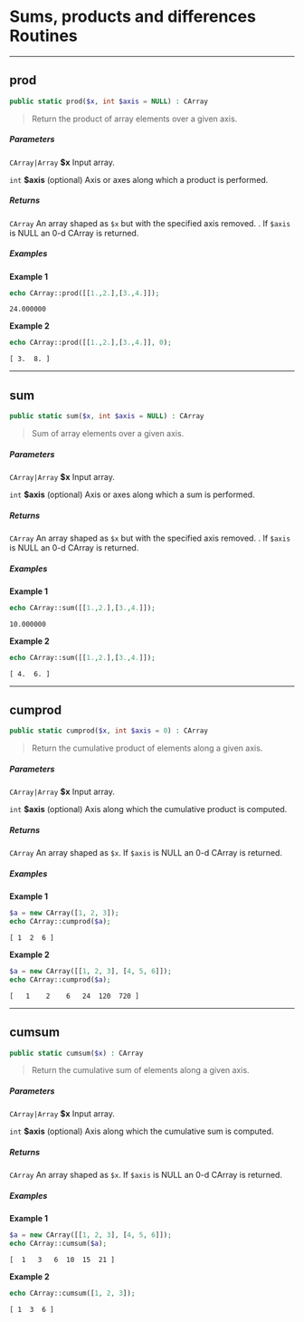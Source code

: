 # Sums, products and differences Routines

---

## prod
```php
public static prod($x, int $axis = NULL) : CArray
```
> Return the product of array elements over a given axis.

##### Parameters

`CArray|Array` **$x** Input array.

`int` **$axis** (optional) Axis or axes along which a product is performed. 

##### Returns

`CArray` An array shaped as `$x` but with the specified axis removed.
. If `$axis` is NULL an 0-d CArray is returned. 

##### Examples

**Example 1**
```php
echo CArray::prod([[1.,2.],[3.,4.]]);
```
```
24.000000
```

**Example 2**
```php
echo CArray::prod([[1.,2.],[3.,4.]], 0);
```
```
[ 3.  8. ]
```




---

## sum
```php
public static sum($x, int $axis = NULL) : CArray
```
> Sum of array elements over a given axis.

##### Parameters

`CArray|Array` **$x** Input array.

`int` **$axis** (optional) Axis or axes along which a sum is performed. 

##### Returns

`CArray` An array shaped as `$x` but with the specified axis removed.
. If `$axis` is NULL an 0-d CArray is returned. 

##### Examples

**Example 1**
```php
echo CArray::sum([[1.,2.],[3.,4.]]);
```
```
10.000000
```

**Example 2**
```php
echo CArray::sum([[1.,2.],[3.,4.]]);
```
```
[ 4.  6. ]
```


---

## cumprod
```php
public static cumprod($x, int $axis = 0) : CArray
```
> Return the cumulative product of elements along a given axis.

##### Parameters

`CArray|Array` **$x** Input array.

`int` **$axis** (optional) Axis along which the cumulative product is computed.

##### Returns

`CArray` An array shaped as `$x`. If `$axis` is NULL an 0-d CArray is returned. 

##### Examples

**Example 1**
```php
$a = new CArray([1, 2, 3]);
echo CArray::cumprod($a);
```
```
[ 1  2  6 ]
```

**Example 2**
```php
$a = new CArray([[1, 2, 3], [4, 5, 6]]);
echo CArray::cumprod($a);
```
```
[   1    2    6   24  120  720 ]
```

---

## cumsum
```php
public static cumsum($x) : CArray
```
> Return the cumulative sum of elements along a given axis.

##### Parameters

`CArray|Array` **$x** Input array.

`int` **$axis** (optional) Axis along which the cumulative sum is computed.

##### Returns

`CArray` An array shaped as `$x`. If `$axis` is NULL an 0-d CArray is returned. 

##### Examples

**Example 1**
```php
$a = new CArray([[1, 2, 3], [4, 5, 6]]);
echo CArray::cumsum($a);
```
```
[  1   3   6  10  15  21 ]
```

**Example 2**
```php
echo CArray::cumsum([1, 2, 3]);
```
```
[ 1  3  6 ]
```